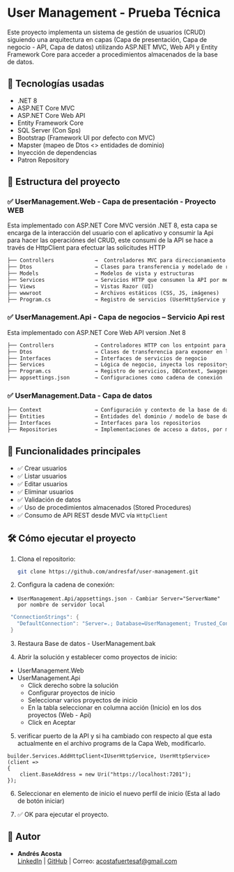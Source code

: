 # User Management - Prueba Técnica

<!--<img src="UserManagement/UserManagement.Web/wwwroot/Images/Pantalla%20usuario.png" alt="Vista previa" width="1000"/>
<img src="UserManagement/UserManagement.Web/wwwroot/Images/Pantalla%20gestion%20usuario.png" alt="Vista previa" width="1000"/>
<img src="UserManagement/UserManagement.Web/wwwroot/Images/Modal%20confirmacion%20eliminación.png" alt="Vista previa" width="1000"/>
<img src="UserManagement/UserManagement.Web/wwwroot/Images/Confirmacion%20de%20eliminación.png" alt="Vista previa" width="1000"/>-->

Este proyecto implementa un sistema de gestión de usuarios (CRUD) siguiendo una arquitectura en capas (Capa de presentación, Capa de negocio - API, Capa de datos) utilizando ASP.NET MVC, Web API y Entity Framework Core para acceder a procedimientos almacenados de la base de datos.

## 🚀 Tecnologías usadas
- .NET 8
- ASP.NET Core MVC
- ASP.NET Core Web API
- Entity Framework Core
- SQL Server (Con Sps)
- Bootstrap (Framework UI por defecto con MVC)
- Mapster (mapeo de Dtos <> entidades de dominio)
- Inyección de dependencias
- Patron Repository

## 📁 Estructura del proyecto
### ✅ UserManagement.Web - Capa de presentación - Proyecto WEB
Esta implementado con ASP.NET Core MVC versión .NET 8, esta capa se encarga de la interacción del usuario con el aplicativo y consumir la Api para hacer las operaciónes del CRUD, este consumi de la API se hace a través de HttpClient para efectuar las solicitudes HTTP

````markdown
├── Controllers             →  Controladores MVC para direccionamiento de views y gestion de consultas a la api
├── Dtos                    → Clases para transferencia y modelado de respuestas
├── Models                  → Modelos de vista y estructuras
├── Services                → Servicios HTTP que consumen la API por medio de HttpClient
├── Views                   → Vistas Razor (UI)
├── wwwroot                 → Archivos estáticos (CSS, JS, imágenes)
├── Program.cs              → Registro de servicios (UserHttpService y enlazarlo con la URL de la API)
`````
### ✅ UserManagement.Api - Capa de negocios – Servicio Api rest
Esta implementado con ASP.NET Core Web API version .Net 8

````markdown
├── Controllers             → Controladores HTTP con los entpoint para el CRUD ([HttpGet], [HttpPost], [HttpPut], [HttpDelete])
├── Dtos                    → Clases de transferencia para exponer en la API sin exponer directamente las entidades de dominio
├── Interfaces              → Interfaces de servicios de negocio
├── Services                → Lógica de negocio, inyecta los repository, hace validaciones, mapeos con Mapster y expone Dtos
├── Program.cs              → Registro de servicios, DBContext, Swagger, etc.
├── appsettings.json        → Configuraciones como cadena de conexión
`````
### ✅ UserManagement.Data - Capa de datos

````markdown
├── Context                 → Configuración y contexto de la base de datos
├── Entities                → Entidades del dominio / modelo de base de datos
├── Interfaces              → Interfaces para los repositorios
├── Repositories            → Implementaciones de acceso a datos, por medio de Entity Framework Core se accede a los SP 
`````

## 🧠 Funcionalidades principales

- ✅ Crear usuarios
- ✅ Listar usuarios
- ✅ Editar usuarios
- ✅ Eliminar usuarios
- ✅ Validación de datos
- ✅ Uso de procedimientos almacenados (Stored Procedures)
- ✅ Consumo de API REST desde MVC vía `HttpClient`

## 🛠️ Cómo ejecutar el proyecto
1. Clona el repositorio:
   ```bash
   git clone https://github.com/andresfaf/user-management.git
   ```
2. Configura la cadena de conexión:
  - `UserManagement.Api/appsettings.json - Cambiar Server="ServerName" por nombre de servidor local`
  ```csharp
   "ConnectionStrings": {
     "DefaultConnection": "Server=.; Database=UserManagement; Trusted_Connection=True; TrustServerCertificate=True"
   }
  ````
3. Restaura Base de datos - UserManagement.bak

4. Abrir la solución y establecer como proyectos de inicio:
- UserManagement.Web
- UserManagement.Api
    - Click derecho sobre la solución
    - Configurar proyectos de inicio
    - Seleccionar varios proyectos de inicio
    - En la tabla seleccionar en columna acción (Inicio) en los dos proyectos (Web - Api)
    - Click en Aceptar

5. verificar puerto de la API y si ha cambiado con respecto al que esta actualmente en el archivo programs de la Capa Web, modificarlo.
```scharp
builder.Services.AddHttpClient<IUserHttpService, UserHttpService>(client =>
{
    client.BaseAddress = new Uri("https://localhost:7201");
});
````
6. Seleccionar en elemento de inicio el nuevo perfil de inicio (Esta al lado de botón iniciar)

7. ✅ OK para ejecutar el proyecto.

## 🙋 Autor
- **Andrés Acosta**  
  [LinkedIn](www.linkedin.com/in/andres-felipe-acosta-fuertes) | [GitHub](https://github.com/andresfaf) | Correo: acostafuertesaf@gmail.com
 
